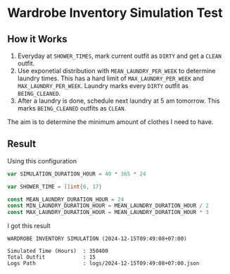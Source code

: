 # Wardrobe Inventory Simulation Test

## How it Works

 1. Everyday at `SHOWER_TIMES`, mark current outfit as `DIRTY` and get a
    `CLEAN` outfit.
 2. Use exponetial distribution with `MEAN_LAUNDRY_PER_WEEK` to determine 
    laundry times. This has a hard limit of `MAX_LAUNDRY_PER_WEEK` and
    `MAX_LAUNDRY_PER_WEEK`. Laundry marks every `DIRTY` outfit as
    `BEING_CLEANED`.
 3. After a laundry is done, schedule next laundry at 5 am tomorrow. This
    marks `BEING_CLEANED` outfits as `CLEAN`.

The aim is to determine the minimum amount of clothes I need to have.

## Result

Using this configuration

```go
var SIMULATION_DURATION_HOUR = 40 * 365 * 24

var SHOWER_TIME = []int{6, 17}

const MEAN_LAUNDRY_DURATION_HOUR = 24
const MIN_LAUNDRY_DURATION_HOUR = MEAN_LAUNDRY_DURATION_HOUR / 2
const MAX_LAUNDRY_DURATION_HOUR = MEAN_LAUNDRY_DURATION_HOUR * 3
```

I got this result

```
WARDROBE INVENTORY SIMULATION (2024-12-15T09:49:08+07:00)

Simulated Time (Hours)  : 350400
Total Outfit            : 15
Logs Path               : logs/2024-12-15T09:49:08+07:00.json
```
